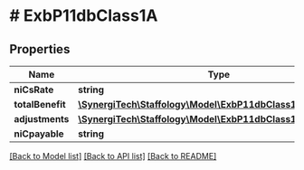 # # ExbP11dbClass1A

## Properties

Name | Type | Description | Notes
------------ | ------------- | ------------- | -------------
**niCsRate** | **string** |  | [optional]
**totalBenefit** | [**\SynergiTech\Staffology\Model\ExbP11dbClass1ATotalBenefit**](ExbP11dbClass1ATotalBenefit.md) |  | [optional]
**adjustments** | [**\SynergiTech\Staffology\Model\ExbP11dbClass1AAdjustments**](ExbP11dbClass1AAdjustments.md) |  | [optional]
**niCpayable** | **string** |  | [optional]

[[Back to Model list]](../../README.md#models) [[Back to API list]](../../README.md#endpoints) [[Back to README]](../../README.md)
